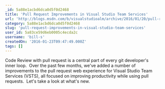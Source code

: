 ```yaml
---
_id: 5a88e1acbd6dca0d5f0d2468
title: 'Pull Request Improvements in Visual Studio Team Services'
url: 'http://blogs.msdn.com/b/visualstudioalm/archive/2016/01/20/pull-request-improvements-in-vsts.aspx'
category: 5a88e1acbd6dca0d5f0d2468
slug: 'pull-request-improvements-in-visual-studio-team-services'
user_id: 5a83ce59d6eb0005c4ecda2c
username: 'bill-s'
createdOn: '2016-01-23T09:47:49.000Z'
tags: []
---
```


Code Review with pull request is a central part of every git developer's inner loop.  Over the past few months, we've added a number of improvements to the pull request web experience for Visual Studio Team Services (VSTS), all focused on improving productivity while using pull requests.  Let's take a look at what's new.
